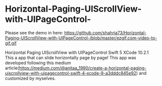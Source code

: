 # Horizontal-Paging-UIScrollView-with-UIPageControl-
Please see the demo in here: https://github.com/shahria73/Horizontal-Paging-UIScrollView-with-UIPageControl-/blob/master/ezgif.com-video-to-gif.gif

Horizontal Paging UIScrollView with UIPageControl Swift 5 XCode 10.2.1
This a app that can slide horizontally page by page!
This app was developed following this medium article(https://medium.com/@anitaa_1990/create-a-horizontal-paging-uiscrollview-with-uipagecontrol-swift-4-xcode-9-a3dddc845e92) and customized by myselves.

